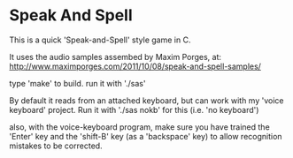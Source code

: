 # Speak And Spell

This is a quick 'Speak-and-Spell' style game in C.

It uses the audio samples assembed by Maxim Porges, at:
http://www.maximporges.com/2011/10/08/speak-and-spell-samples/

type 'make' to build.
run it with './sas'

By default it reads from an attached keyboard, but can work with my
'voice keyboard' project.
Run it with './sas nokb' for this (i.e. 'no keyboard')

also, with the voice-keyboard program, 
make sure you have trained the 'Enter' key and the 'shift-B' key (as a
'backspace' key) to allow recognition mistakes to be corrected.
